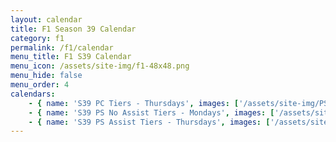 ```yaml
---
layout: calendar
title: F1 Season 39 Calendar
category: f1
permalink: /f1/calendar
menu_title: F1 S39 Calendar
menu_icon: /assets/site-img/f1-48x48.png
menu_hide: false
menu_order: 4
calendars:
    - { name: 'S39 PC Tiers - Thursdays', images: ['/assets/site-img/PSGL-S39-Calendar-PC-Thursdays.jpg'], width: 1920, height: 1080 }
    - { name: 'S39 PS No Assist Tiers - Mondays', images: ['/assets/site-img/PSGL-S39-Calendar-Regular-Mondays.jpg'], width: 1920, height: 1080 }
    - { name: 'S39 PS Assist Tiers - Thursdays', images: ['/assets/site-img/PSGL-S39-Calendar-Regular-Thursdays.jpg'], width: 1920, height: 1080 }
---
```

